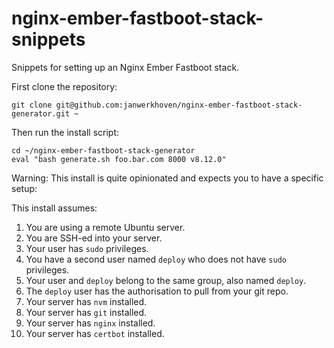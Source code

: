 # nginx-ember-fastboot-stack-snippets

Snippets for setting up an Nginx Ember Fastboot stack.

First clone the repository:

```
git clone git@github.com:janwerkhoven/nginx-ember-fastboot-stack-generator.git ~
```

Then run the install script:

```
cd ~/nginx-ember-fastboot-stack-generator
eval "bash generate.sh foo.bar.com 8000 v8.12.0"
```

Warning: This install is quite opinionated and expects you to have a specific setup:

This install assumes:

1.  You are using a remote Ubuntu server.
2.  You are SSH-ed into your server.
3.  Your user has `sudo` privileges.
4.  You have a second user named `deploy` who does not have `sudo` privileges.
5.  Your user and `deploy` belong to the same group, also named `deploy`.
6.  The `deploy` user has the authorisation to pull from your git repo.
7.  Your server has `nvm` installed.
8.  Your server has `git` installed.
9.  Your server has `nginx` installed.
10. Your server has `certbot` installed.
